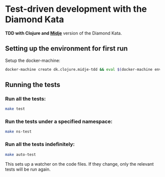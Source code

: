 # Test-driven development with the Diamond Kata

**TDD with Clojure and [Midje](https://github.com/marick/Midje/)** version of the Diamond Kata.

## Setting up the environment for first run

Setup the docker-machine:
```bash
docker-machine create dk.clojure.midje-tdd && eval $(docker-machine env dk.clojure.midje-tdd)
```

## Running the tests

### Run all the tests:
```bash
make test
```

### Run the tests under a specified namespace:
```bash
make ns-test
```

### Run all the tests indefinitely:
```bash
make auto-test
```
This sets up a watcher on the code files. If they change, only the relevant tests will be run again.
